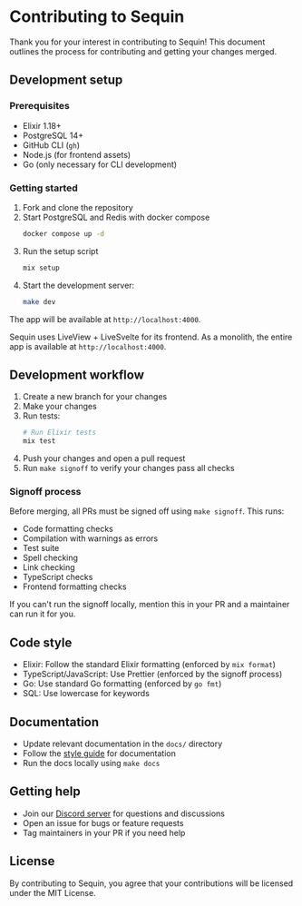 # Contributing to Sequin

Thank you for your interest in contributing to Sequin! This document outlines the process for contributing and getting your changes merged.

## Development setup

### Prerequisites

- Elixir 1.18+
- PostgreSQL 14+
- GitHub CLI (`gh`)
- Node.js (for frontend assets)
- Go (only necessary for CLI development)

### Getting started

1. Fork and clone the repository
2. Start PostgreSQL and Redis with docker compose
    ```bash
    docker compose up -d
    ```
3. Run the setup script
    ```bash
    mix setup
    ```
5. Start the development server:
   ```bash
   make dev
   ```

The app will be available at `http://localhost:4000`.

Sequin uses LiveView + LiveSvelte for its frontend. As a monolith, the entire app is available at `http://localhost:4000`.

## Development workflow

1. Create a new branch for your changes
2. Make your changes
3. Run tests:
   ```bash
   # Run Elixir tests
   mix test
   ```
4. Push your changes and open a pull request
5. Run `make signoff` to verify your changes pass all checks

### Signoff process

Before merging, all PRs must be signed off using `make signoff`. This runs:

- Code formatting checks
- Compilation with warnings as errors
- Test suite
- Spell checking
- Link checking
- TypeScript checks
- Frontend formatting checks

If you can't run the signoff locally, mention this in your PR and a maintainer can run it for you.

## Code style

- Elixir: Follow the standard Elixir formatting (enforced by `mix format`)
- TypeScript/JavaScript: Use Prettier (enforced by the signoff process)
- Go: Use standard Go formatting (enforced by `go fmt`)
- SQL: Use lowercase for keywords

## Documentation

- Update relevant documentation in the `docs/` directory
- Follow the [style guide](./STYLE.md) for documentation
- Run the docs locally using `make docs`

## Getting help

- Join our [Discord server](https://discord.gg/BV8wFXvNtY) for questions and discussions
- Open an issue for bugs or feature requests
- Tag maintainers in your PR if you need help

## License

By contributing to Sequin, you agree that your contributions will be licensed under the MIT License.
